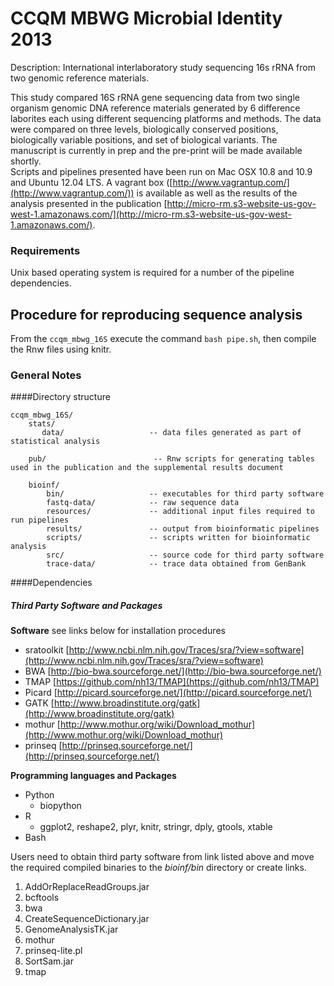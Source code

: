 # CCQM MBWG Microbial Identity 2013  
Description: International interlaboratory study sequencing 16s rRNA from two genomic reference materials.   

This study compared 16S rRNA gene sequencing data from two single organism genomic DNA reference materials generated by 6 difference laborites each using different sequencing platforms and methods.  The data were compared on three levels, biologically conserved positions, biologically variable positions, and set of biological variants.  The manuscript is currently in prep and the pre-print will be made available shortly.   
Scripts and pipelines presented have been run on Mac OSX 10.8 and 10.9 and Ubuntu 12.04 LTS.  A vagrant box ([http://www.vagrantup.com/](http://www.vagrantup.com/)) is available as well as the results of the analysis presented in the publication [http://micro-rm.s3-website-us-gov-west-1.amazonaws.com/](http://micro-rm.s3-website-us-gov-west-1.amazonaws.com/).

### Requirements  
Unix based operating system is required for a number of the pipeline dependencies.  
  
## Procedure for reproducing sequence analysis
From the `ccqm_mbwg_16S` execute the command `bash pipe.sh`, then compile the Rnw files using knitr.

### General Notes
####Directory structure  
  
    ccqm_mbwg_16S/    
        stats/ 
           data/                   -- data files generated as part of statistical analysis
           
        pub/  						-- Rnw scripts for generating tables used in the publication and the supplemental results document
           
        bioinf/
            bin/                   -- executables for third party software
            fastq-data/            -- raw sequence data
            resources/             -- additional input files required to run pipelines
            results/               -- output from bioinformatic pipelines
            scripts/               -- scripts written for bioinformatic analysis
            src/                   -- source code for third party software
            trace-data/            -- trace data obtained from GenBank

####Dependencies
##### Third Party Software and Packages
**Software** see links below for installation procedures  

- sratoolkit [http://www.ncbi.nlm.nih.gov/Traces/sra/?view=software](http://www.ncbi.nlm.nih.gov/Traces/sra/?view=software)  
- BWA [http://bio-bwa.sourceforge.net/](http://bio-bwa.sourceforge.net/)  
- TMAP [https://github.com/nh13/TMAP](https://github.com/nh13/TMAP)  
- Picard [http://picard.sourceforge.net/](http://picard.sourceforge.net/)
- GATK [http://www.broadinstitute.org/gatk](http://www.broadinstitute.org/gatk) 
- mothur [http://www.mothur.org/wiki/Download_mothur](http://www.mothur.org/wiki/Download_mothur)
- prinseq [http://prinseq.sourceforge.net/](http://prinseq.sourceforge.net/)

**Programming languages and Packages**  

* Python  
  *  biopython  
* R  
  * ggplot2, reshape2, plyr, knitr, stringr, dply, gtools, xtable
* Bash 

Users need to obtain third party software from link listed above and move the required compiled binaries to the *bioinf/bin* directory or create links.

1. AddOrReplaceReadGroups.jar
2. bcftools
3. bwa
4. CreateSequenceDictionary.jar
5. GenomeAnalysisTK.jar
6. mothur
7. prinseq-lite.pl
8. SortSam.jar
9. tmap
